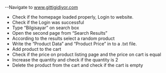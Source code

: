 --Navigate to www.gittigidiyor.com
- Check if the homepage loaded properly, Login to website.
- Check if the Login was successful
- Type “Bilgisayar” on search box
- Open the second page from “Search Results”
- According to the results select a random product
- Write the “Product Data” and “Product Price” in to a .txt file.
- Add product to the cart
- Check if the price on product listing page and the price on cart is equal
- Increase the quantity and check if the quantity is 2
- Delete the product from the cart and check if the cart is empty
